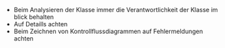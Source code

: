 - Beim Analysieren der Klasse immer die Verantwortlichkeit der Klasse im blick behalten
- Auf Detaills achten
- Beim Zeichnen von Kontrollflussdiagrammen auf Fehlermeldungen achten